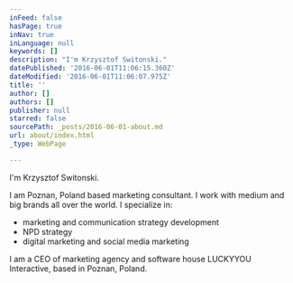 ```yaml
---
inFeed: false
hasPage: true
inNav: true
inLanguage: null
keywords: []
description: "I'm Krzysztof Switonski."
datePublished: '2016-06-01T11:06:15.360Z'
dateModified: '2016-06-01T11:06:07.975Z'
title: ''
author: []
authors: []
publisher: null
starred: false
sourcePath: _posts/2016-06-01-about.md
url: about/index.html
_type: WebPage

---
```

I'm Krzysztof Switonski.

I am Poznan, Poland based marketing consultant. I work with medium and big brands all over the world. I specialize in:

* marketing and communication strategy development
* NPD strategy
* digital marketing and social media marketing

I am a CEO of marketing agency and software house LUCKYYOU Interactive, based in Poznan, Poland.